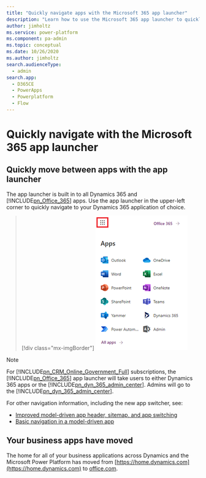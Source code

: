 ```yaml
---
title: "Quickly navigate apps with the Microsoft 365 app launcher"
description: "Learn how to use the Microsoft 365 app launcher to quickly move between Microsoft Dynamics 365 and Microsoft 365 apps." 
author: jimholtz
ms.service: power-platform
ms.component: pa-admin
ms.topic: conceptual
ms.date: 10/26/2020
ms.author: jimholtz
search.audienceType: 
  - admin
search.app:
  - D365CE
  - PowerApps
  - Powerplatform
  - Flow
---
```

# Quickly navigate with the Microsoft 365 app launcher

<a name="BKMK_AppLauncher"></a>   
## Quickly move between apps with the app launcher  
The app launcher is built in to all Dynamics 365 and [!INCLUDE[pn_Office_365](../includes/pn-office-365.md)] apps. Use the app launcher in the upper-left corner to quickly navigate to your Dynamics 365 application of choice.  
 
 > [!div class="mx-imgBorder"]
 > ![Microsoft 365 app launcher](../admin/media/new-office-365-app-launcher.png "Microsoft 365 app launcher")  

  
> [!NOTE]
>  For [!INCLUDE[pn_CRM_Online_Government_Full](../includes/pn-crm-online-government-full.md)] subscriptions, the [!INCLUDE[pn_Office_365](../includes/pn-office-365.md)] app launcher will take users to either Dynamics 365 apps or the [!INCLUDE[pn_dyn_365_admin_center](../includes/pn-dyn-365-admin-center.md)]. Admins will go to the [!INCLUDE[pn_dyn_365_admin_center](../includes/pn-dyn-365-admin-center.md)].  

  
For other navigation information, including the new app switcher, see:
- [Improved model-driven app header, sitemap, and app switching](https://docs.microsoft.com/power-platform-release-plan/2020wave2/power-apps/improved-model-driven-app-header-sitemap-app-switching)
- [Basic navigation in a model-driven app](https://docs.microsoft.com/powerapps/user/navigation)

## Your business apps have moved
The home for all of your business applications across Dynamics and the Microsoft Power Platform has moved from [https://home.dynamics.com](https://home.dynamics.com) to [office.com](https://office.com/apps). 




